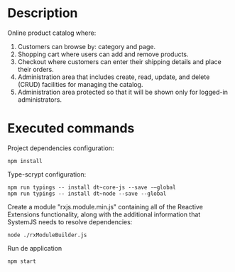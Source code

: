 # Description
Online product catalog where:

1. Customers can browse by: category and page.
2. Shopping cart where users can add and remove products.
3. Checkout where customers can enter their shipping details and place their orders.
4. Administration area that includes create, read, update, and delete (CRUD) facilities for managing the catalog.
5. Administration area protected so that it will be shown only for logged-in administrators.

# Executed commands

Project dependencies configuration:
```
npm install
```

Type-scrypt configuration:
```
npm run typings -- install dt~core-js --save -–global
npm run typings -- install dt~node --save --global
```

Create a module "rxjs.module.min.js" containing all of the Reactive Extensions functionality, along with the additional information that SystemJS needs to resolve dependencies:
```
node ./rxModuleBuilder.js
```

Run de application
```
npm start
```